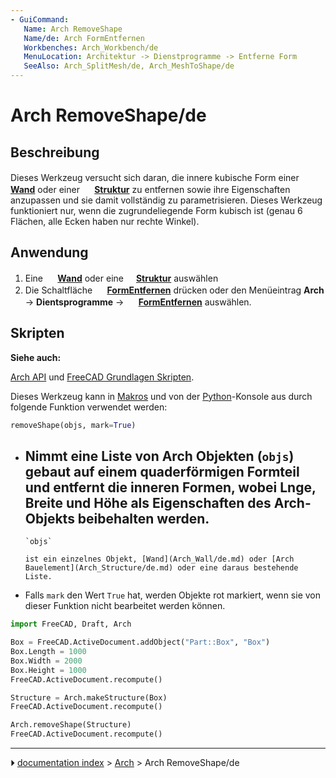 ```yaml
---
- GuiCommand:
   Name: Arch RemoveShape
   Name/de: Arch FormEntfernen
   Workbenches: Arch_Workbench/de
   MenuLocation: Architektur -> Dienstprogramme -> Entferne Form
   SeeAlso: Arch_SplitMesh/de, Arch_MeshToShape/de
---
```


# Arch RemoveShape/de



## Beschreibung

Dieses Werkzeug versucht sich daran, die innere kubische Form einer **<img src="images/Arch_Wall.svg" width=16px> [Wand](Arch_Wall/de.md)** oder einer **<img src="images/Arch_Structure.svg" width=16px> [Struktur](Arch_Structure/de.md)** zu entfernen sowie ihre Eigenschaften anzupassen und sie damit vollständig zu parametrisieren. Dieses Werkzeug funktioniert nur, wenn die zugrundeliegende Form kubisch ist (genau 6 Flächen, alle Ecken haben nur rechte Winkel).



## Anwendung

1.  Eine **<img src="images/Arch_Wall.svg" width=16px> [Wand](Arch_Wall/de.md)** oder eine **<img src="images/Arch_Structure.svg" width=16px>[Struktur](Arch_Structure/de.md)** auswählen
2.  Die Schaltfläche **<img src="images/Arch_RemoveShape.svg" width=16px> [FormEntfernen](Arch_RemoveShape/de.md)** drücken oder den Menüeintrag **Arch** → **Dientsprogramme** → **<img src="images/Arch_RemoveShape.svg" width=16px> [FormEntfernen](Arch_RemoveShape/de.md)** auswählen.



## Skripten


**Siehe auch:**

[Arch API](Arch_API/de.md) und [FreeCAD Grundlagen Skripten](FreeCAD_Scripting_Basics/de.md).

Dieses Werkzeug kann in [Makros](Macros/de.md) und von der [Python](Python/de.md)-Konsole aus durch folgende Funktion verwendet werden: 
```python
removeShape(objs, mark=True)
```

-   Nimmt eine Liste von Arch Objekten (`objs`) gebaut auf einem quaderförmigen Formteil und entfernt die inneren Formen, wobei Lnge, Breite und Höhe als Eigenschaften des Arch-Objekts beibehalten werden.
    -   
        `objs`
        
        ist ein einzelnes Objekt, [Wand](Arch_Wall/de.md) oder [Arch Bauelement](Arch_Structure/de.md) oder eine daraus bestehende Liste.
-   Falls `mark` den Wert `True` hat, werden Objekte rot markiert, wenn sie von dieser Funktion nicht bearbeitet werden können.


```python
import FreeCAD, Draft, Arch

Box = FreeCAD.ActiveDocument.addObject("Part::Box", "Box")
Box.Length = 1000
Box.Width = 2000
Box.Height = 1000
FreeCAD.ActiveDocument.recompute()

Structure = Arch.makeStructure(Box)
FreeCAD.ActiveDocument.recompute()

Arch.removeShape(Structure)
FreeCAD.ActiveDocument.recompute()
```



---
⏵ [documentation index](../README.md) > [Arch](Arch_Workbench.md) > Arch RemoveShape/de
